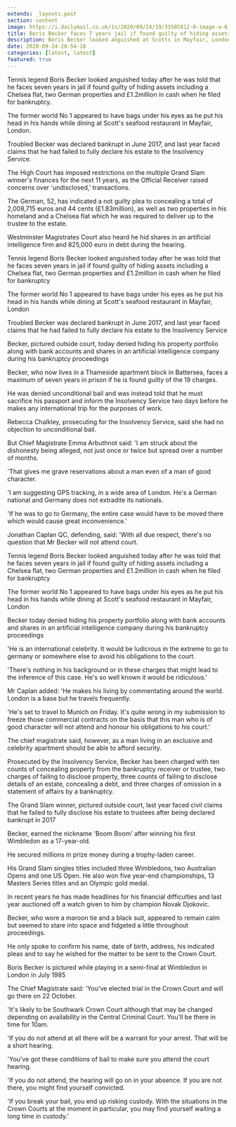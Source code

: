 ```yaml
---
extends: _layouts.post
section: content
image: https://i.dailymail.co.uk/1s/2020/09/24/19/33585812-0-image-a-8_1600973018488.jpg 
title: Boris Becker faces 7 years jail if found guilty of hiding assets 
description: Boris Becker looked anguished at Scotts in Mayfair, London after he was told he faces seven years in jail if found guilty of hiding assets when he filed for bankruptcy. 
date: 2020-09-24-20-54-18 
categories: [latest, latest] 
featured: true 
--- 
```

Tennis legend Boris Becker looked anguished today after he was told that he faces seven years in jail if found guilty of hiding assets including a Chelsea flat, two German properties and £1.2million in cash when he filed for bankruptcy. 

The former world No 1 appeared to have bags under his eyes as he put his head in his hands while dining at Scott's seafood restaurant in Mayfair, London. 

Troubled Becker was declared bankrupt in June 2017, and last year faced claims that he had failed to fully declare his estate to the Insolvency Service.

The High Court has imposed restrictions on the multiple Grand Slam winner's finances for the next 11 years, as the Official Receiver raised concerns over 'undisclosed,' transactions.  

The German, 52, has indicated a not guilty plea to concealing a total of 2,008,715 euros and 44 cents (£1.83million), as well as two properties in his homeland and a Chelsea flat which he was required to deliver up to the trustee to the estate.  

Westminster Magistrates Court also heard he hid shares in an artificial intelligence firm and 825,000 euro in debt during the hearing. 

Tennis legend Boris Becker looked anguished today after he was told that he faces seven years in jail if found guilty of hiding assets including a Chelsea flat, two German properties and £1.2million in cash when he filed for bankruptcy

The former world No 1 appeared to have bags under his eyes as he put his head in his hands while dining at Scott's seafood restaurant in Mayfair, London

Troubled Becker was declared bankrupt in June 2017, and last year faced claims that he had failed to fully declare his estate to the Insolvency Service

 Becker, pictured outside court, today denied hiding his property portfolio along with bank accounts and shares in an artificial intelligence company during his bankruptcy proceedings

Becker, who now lives in a Thameside apartment block in Battersea, faces a maximum of seven years in prison if he is found guilty of the 19 charges.

He was denied unconditional bail and was instead told that he must sacrifice his passport and inform the Insolvency Service two days before he makes any international trip for the purposes of work. 

Rebecca Chalkley, prosecuting for the Insolvency Service, said she had no objection to unconditional bail.

But Chief Magistrate Emma Arbuthnot said: 'I am struck about the dishonesty being alleged, not just once or twice but spread over a number of months.

'That gives me grave reservations about a man even of a man of good character.

'I am suggesting GPS tracking, in a wide area of London. He's a German national and Germany does not extradite its nationals.

'If he was to go to Germany, the entire case would have to be moved there which would cause great inconvenience.'

Jonathan Caplan QC, defending, said: 'With all due respect, there's no question that Mr Becker will not attend court. 

Tennis legend Boris Becker looked anguished today after he was told that he faces seven years in jail if found guilty of hiding assets including a Chelsea flat, two German properties and £1.2million in cash when he filed for bankruptcy

The former world No 1 appeared to have bags under his eyes as he put his head in his hands while dining at Scott's seafood restaurant in Mayfair, London

 Becker today denied hiding his property portfolio along with bank accounts and shares in an artificial intelligence company during his bankruptcy proceedings

'He is an international celebrity. It would be ludicrous in the extreme to go to germany or somewhere else to avoid his obligations to the court.

'There's nothing in his background or in these charges that might lead to the inference of this case. He's so well known it would be ridiculous.'

Mr Caplan added: 'He makes his living by commentating around the world. London is a base but he travels frequently. 

'He's set to travel to Munich on Friday. It's quite wrong in my submission to freeze those commercial contracts on the basis that this man who is of good character will not attend and honour his obligations to his court.'

The chief magistrate said, however, as a man living in an exclusive and celebrity apartment should be able to afford security. 

Prosecuted by the Insolvency Service, Becker has been charged with ten counts of concealing property from the bankruptcy receiver or trustee, two charges of failing to disclose property, three counts of failing to disclose details of an estate, concealing a debt, and three charges of omission in a statement of affairs by a bankruptcy. 

The Grand Slam winner, pictured outside court, last year faced civil claims that he failed to fully disclose his estate to trustees after being declared bankrupt in 2017

Becker, earned the nickname 'Boom Boom' after winning his first Wimbledon as a 17-year-old.

He secured millions in prize money during a trophy-laden career. 

His Grand Slam singles titles included three Wimbledons, two Australian Opens and one US Open. He also won five year-end championships, 13 Masters Series titles and an Olympic gold medal.

In recent years he has made headlines for his financial difficulties and last year auctioned off a watch given to him by champion Novak Djokovic.

Becker, who wore a maroon tie and a black suit, appeared to remain calm but seemed to stare into space and fidgeted a little throughout proceedings.  

He only spoke to confirm his name, date of birth, address, his indicated pleas and to say he wished for the matter to be sent to the Crown Court. 

Boris Becker is pictured while playing in a semi-final at Wimbledon in London in July 1985

The Chief Magistrate said: 'You've elected trial in the Crown Court and will go there on 22 October.

'It's likely to be Southwark Crown Court although that may be changed depending on availability in the Central Criminal Court. You'll be there in time for 10am.

'If you do not attend at all there will be a warrant for your arrest. That will be a short hearing.

'You've got these conditions of bail to make sure you attend the court hearing.

'If you do not attend, the hearing will go on in your absence. If you are not there, you might find yourself convicted.

'If you break your bail, you end up risking custody. With the situations in the Crown Courts at the moment in particular, you may find yourself waiting a long time in custody.'

